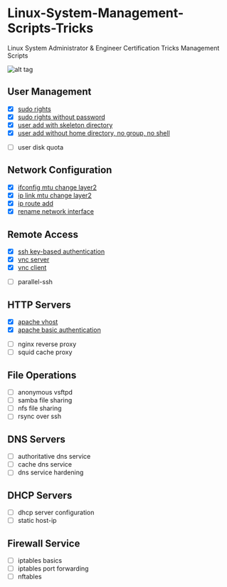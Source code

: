 # Linux-System-Management-Scripts-Tricks
Linux System Administrator &amp; Engineer Certification Tricks Management Scripts

![alt tag](https://emreovunc.com/images/tuxlinux.png)

## User Management
+ [x] [sudo rights](https://github.com/EmreOvunc/Linux-System-Management-Scripts-Tricks/blob/master/sudo-rights)
+ [x] [sudo rights without password](https://github.com/EmreOvunc/Linux-System-Management-Scripts-Tricks/blob/master/sudo-rights-without-password)
+ [x] [user add with skeleton directory](https://github.com/EmreOvunc/Linux-System-Management-Scripts-Tricks/blob/master/user-add-with-skeleton-dir)
+ [x] [user add without home directory, no group, no shell](https://github.com/EmreOvunc/Linux-System-Management-Scripts-Tricks/blob/master/user-add-without-home-shell-group)
- [ ] user disk quota

## Network Configuration
+ [x] [ifconfig mtu change layer2](https://github.com/EmreOvunc/Linux-System-Management-Scripts-Tricks/blob/master/ifconfig-mtu-change-layer2)
+ [x] [ip link mtu change layer2](https://github.com/EmreOvunc/Linux-System-Management-Scripts-Tricks/blob/master/ip-link-mtu-change-layer2)
+ [x] [ip route add](https://github.com/EmreOvunc/Linux-System-Management-Scripts-Tricks/blob/master/ip-route-add)
+ [x] [rename network interface](https://github.com/EmreOvunc/Linux-System-Management-Scripts-Tricks/blob/master/rename-network-interface)

## Remote Access
+ [x] [ssh key-based authentication](https://github.com/EmreOvunc/Linux-System-Management-Scripts-Tricks/blob/master/ssh-key-based-auth)
+ [x] [vnc server](https://github.com/EmreOvunc/Linux-System-Management-Scripts-Tricks/blob/master/vnc-server)
+ [x] [vnc client](https://github.com/EmreOvunc/Linux-System-Management-Scripts-Tricks/blob/master/vnc-client)
- [ ] parallel-ssh

## HTTP Servers
+ [x] [apache vhost](https://github.com/EmreOvunc/Linux-System-Management-Scripts-Tricks/blob/master/apache-vhost)
+ [x] [apache basic authentication](https://github.com/EmreOvunc/Linux-System-Management-Scripts-Tricks/blob/master/apache-basic-authentication)
- [ ] nginx reverse proxy
- [ ] squid cache proxy 

## File Operations
- [ ] anonymous vsftpd
- [ ] samba file sharing
- [ ] nfs file sharing 
- [ ] rsync over ssh

## DNS Servers
- [ ] authoritative dns service
- [ ] cache dns service
- [ ] dns service hardening

## DHCP Servers
- [ ] dhcp server configuration
- [ ] static host-ip

## Firewall Service
- [ ] iptables basics
- [ ] iptables port forwarding
- [ ] nftables
